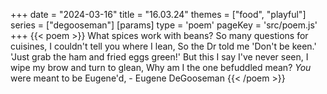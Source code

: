 +++
date = "2024-03-16"
title = "16.03.24"
themes = ["food", "playful"]
series = ["degooseman"]
[params]
  type = 'poem'
  pageKey = 'src/poem.js'
+++
{{< poem >}}
What spices work with beans?
So many questions for cuisines,
I couldn't tell you where I lean,
So the Dr told me 'Don't be keen.'
'Just grab the ham and fried eggs green!'
But this I say I've never seen,
I wipe my brow and turn to glean,
Why am I the one befuddled mean?
*You* were meant to be Eugene'd,
\- Eugene DeGooseman
{{< /poem >}}